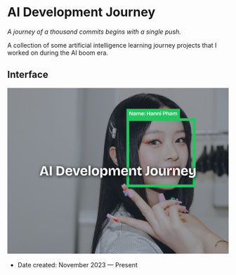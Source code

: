 # AI Development Journey

*A journey of a thousand commits begins with a single push.*

A collection of some artificial intelligence learning journey projects that I worked on during the AI boom era.

## Interface
![Interface](https://raw.githubusercontent.com/luqmanherifa/luqman-herifa-personal-portfolio-v2/main/public/works/aidj.png)

- Date created: November 2023 — Present
